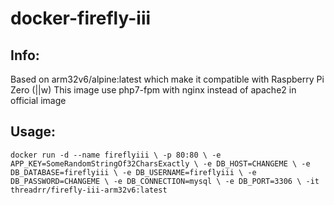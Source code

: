 # docker-firefly-iii

## Info:
Based on arm32v6/alpine:latest which make it compatible with Raspberry Pi Zero (||w)
This image use php7-fpm with nginx instead of apache2 in official image

## Usage:
`docker run -d --name fireflyiii \
-p 80:80 \
-e APP_KEY=SomeRandomStringOf32CharsExactly \
-e DB_HOST=CHANGEME \
-e DB_DATABASE=fireflyiii \
-e DB_USERNAME=fireflyiii \
-e DB_PASSWORD=CHANGEME \
-e DB_CONNECTION=mysql \
-e DB_PORT=3306 \
-it threadrr/firefly-iii-arm32v6:latest`
